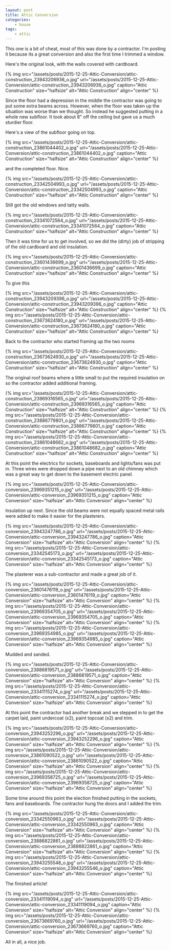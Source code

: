 ```yaml
---
layout: post
title: Attic Conversion
categories:
    - house
tags:
    - attic
---
```


This one is a bit of cheat, most of this was done by a contractor. I'm posting it because its a great conversion and also the first time I trimmed a window.

Here's the original look, with the walls covered with cardboard.

{% img src="/assets/posts/2015-12-25-Attic-Conversion/attic-construction_23943206936_o.jpg" url="/assets/posts/2015-12-25-Attic-Conversion/attic-construction_23943206936_o.jpg" caption="Attic Construction" size="halfsize" alt="Attic Construction" align="center" %}

Since the floor had a depression in the middle the contractor was going to put some extra beams across. However, when the floor was taken up the situation was worse than we thought. So instead he suggested putting in a whole new subfloor. It took about 8" off the ceiling but gave us a much sturdier floor.

Here's a view of the subfloor going on top.

{% img src="/assets/posts/2015-12-25-Attic-Conversion/attic-construction_23861044402_o.jpg" url="/assets/posts/2015-12-25-Attic-Conversion/attic-construction_23861044402_o.jpg" caption="Attic Construction" size="halfsize" alt="Attic Construction" align="center" %}

and the completed floor. Nice.

{% img src="/assets/posts/2015-12-25-Attic-Conversion/attic-construction_23342504993_o.jpg" url="/assets/posts/2015-12-25-Attic-Conversion/attic-construction_23342504993_o.jpg" caption="Attic Construction" size="halfsize" alt="Attic Construction" align="center" %}

Still got the old windows and tatty walls.

{% img src="/assets/posts/2015-12-25-Attic-Conversion/attic-construction_23341072564_o.jpg" url="/assets/posts/2015-12-25-Attic-Conversion/attic-construction_23341072564_o.jpg" caption="Attic Construction" size="halfsize" alt="Attic Construction" align="center" %}

Then it was time for us to get involved, so we did the (dirty) job of stripping of the old cardboard and old insulation.

{% img src="/assets/posts/2015-12-25-Attic-Conversion/attic-construction_23601436699_o.jpg" url="/assets/posts/2015-12-25-Attic-Conversion/attic-construction_23601436699_o.jpg" caption="Attic Construction" size="halfsize" alt="Attic Construction" align="center" %}

To give this

{% img src="/assets/posts/2015-12-25-Attic-Conversion/attic-construction_23943209396_o.jpg" url="/assets/posts/2015-12-25-Attic-Conversion/attic-construction_23943209396_o.jpg" caption="Attic Construction" size="halfsize" alt="Attic Construction" align="center" %}
{% img src="/assets/posts/2015-12-25-Attic-Conversion/attic-construction_23673624180_o.jpg" url="/assets/posts/2015-12-25-Attic-Conversion/attic-construction_23673624180_o.jpg" caption="Attic Construction" size="halfsize" alt="Attic Construction" align="center" %}

Back to the contractor who started framing up the two rooms

{% img src="/assets/posts/2015-12-25-Attic-Conversion/attic-construction_23673624930_o.jpg" url="/assets/posts/2015-12-25-Attic-Conversion/attic-construction_23673624930_o.jpg" caption="Attic Construction" size="halfsize" alt="Attic Construction" align="center" %}

The original roof beams where a little small to put the required insulation on so the contractor added additional framing.

{% img src="/assets/posts/2015-12-25-Attic-Conversion/attic-construction_23969316565_o.jpg" url="/assets/posts/2015-12-25-Attic-Conversion/attic-construction_23969316565_o.jpg" caption="Attic Construction" size="halfsize" alt="Attic Construction" align="center" %}
{% img src="/assets/posts/2015-12-25-Attic-Conversion/attic-construction_23886779801_o.jpg" url="/assets/posts/2015-12-25-Attic-Conversion/attic-construction_23886779801_o.jpg" caption="Attic Construction" size="halfsize" alt="Attic Construction" align="center" %}
{% img src="/assets/posts/2015-12-25-Attic-Conversion/attic-construction_23861048682_o.jpg" url="/assets/posts/2015-12-25-Attic-Conversion/attic-construction_23861048682_o.jpg" caption="Attic Construction" size="halfsize" alt="Attic Construction" align="center" %}

At this point the electrics for sockets, baseboards and lights/fans was put in. Three wires were dropped down a pipe next to an old chimney which was a great way to get down to the basement electric panel.

{% img src="/assets/posts/2015-12-25-Attic-Conversion/attic-conversion_23969351215_o.jpg" url="/assets/posts/2015-12-25-Attic-Conversion/attic-conversion_23969351215_o.jpg" caption="Attic Conversion" size="halfsize" alt="Attic Conversion" align="center" %}

Insulation up next. Since the old beams were not equally spaced metal rails were added to make it easier for the plasterers.

{% img src="/assets/posts/2015-12-25-Attic-Conversion/attic-conversion_23943247786_o.jpg" url="/assets/posts/2015-12-25-Attic-Conversion/attic-conversion_23943247786_o.jpg" caption="Attic Conversion" size="halfsize" alt="Attic Conversion" align="center" %}
{% img src="/assets/posts/2015-12-25-Attic-Conversion/attic-conversion_23342545173_o.jpg" url="/assets/posts/2015-12-25-Attic-Conversion/attic-conversion_23342545173_o.jpg" caption="Attic Conversion" size="halfsize" alt="Attic Conversion" align="center" %}

The plasterer was a sub-contractor and made a great job of it.

{% img src="/assets/posts/2015-12-25-Attic-Conversion/attic-conversion_23601476119_o.jpg" url="/assets/posts/2015-12-25-Attic-Conversion/attic-conversion_23601476119_o.jpg" caption="Attic Conversion" size="halfsize" alt="Attic Conversion" align="center" %}
{% img src="/assets/posts/2015-12-25-Attic-Conversion/attic-conversion_23969354705_o.jpg" url="/assets/posts/2015-12-25-Attic-Conversion/attic-conversion_23969354705_o.jpg" caption="Attic Conversion" size="halfsize" alt="Attic Conversion" align="center" %}
{% img src="/assets/posts/2015-12-25-Attic-Conversion/attic-conversion_23969354985_o.jpg" url="/assets/posts/2015-12-25-Attic-Conversion/attic-conversion_23969354985_o.jpg" caption="Attic Conversion" size="halfsize" alt="Attic Conversion" align="center" %}

Mudded and sanded.

{% img src="/assets/posts/2015-12-25-Attic-Conversion/attic-conversion_23886819571_o.jpg" url="/assets/posts/2015-12-25-Attic-Conversion/attic-conversion_23886819571_o.jpg" caption="Attic Conversion" size="halfsize" alt="Attic Conversion" align="center" %}
{% img src="/assets/posts/2015-12-25-Attic-Conversion/attic-conversion_23341115274_o.jpg" url="/assets/posts/2015-12-25-Attic-Conversion/attic-conversion_23341115274_o.jpg" caption="Attic Conversion" size="halfsize" alt="Attic Conversion" align="center" %}

At this point the contractor had another break and we stepped in to get the carpet laid, paint undercoat (x2), paint topcoat (x2) and trim.

{% img src="/assets/posts/2015-12-25-Attic-Conversion/attic-conversion_23943252296_o.jpg" url="/assets/posts/2015-12-25-Attic-Conversion/attic-conversion_23943252296_o.jpg" caption="Attic Conversion" size="halfsize" alt="Attic Conversion" align="center" %}
{% img src="/assets/posts/2015-12-25-Attic-Conversion/attic-conversion_23861090522_o.jpg" url="/assets/posts/2015-12-25-Attic-Conversion/attic-conversion_23861090522_o.jpg" caption="Attic Conversion" size="halfsize" alt="Attic Conversion" align="center" %}
{% img src="/assets/posts/2015-12-25-Attic-Conversion/attic-conversion_23969358725_o.jpg" url="/assets/posts/2015-12-25-Attic-Conversion/attic-conversion_23969358725_o.jpg" caption="Attic Conversion" size="halfsize" alt="Attic Conversion" align="center" %}

Some time around this point the election finished putting in the sockets, fans and baseboards. The contractor hung the doors and I added the trim.

{% img src="/assets/posts/2015-12-25-Attic-Conversion/attic-conversion_23342550963_o.jpg" url="/assets/posts/2015-12-25-Attic-Conversion/attic-conversion_23342550963_o.jpg" caption="Attic Conversion" size="halfsize" alt="Attic Conversion" align="center" %}
{% img src="/assets/posts/2015-12-25-Attic-Conversion/attic-conversion_23886822861_o.jpg" url="/assets/posts/2015-12-25-Attic-Conversion/attic-conversion_23886822861_o.jpg" caption="Attic Conversion" size="halfsize" alt="Attic Conversion" align="center" %}
{% img src="/assets/posts/2015-12-25-Attic-Conversion/attic-conversion_23943255546_o.jpg" url="/assets/posts/2015-12-25-Attic-Conversion/attic-conversion_23943255546_o.jpg" caption="Attic Conversion" size="halfsize" alt="Attic Conversion" align="center" %}

The finished article!

{% img src="/assets/posts/2015-12-25-Attic-Conversion/attic-conversion_23341119094_o.jpg" url="/assets/posts/2015-12-25-Attic-Conversion/attic-conversion_23341119094_o.jpg" caption="Attic Conversion" size="halfsize" alt="Attic Conversion" align="center" %}
{% img src="/assets/posts/2015-12-25-Attic-Conversion/attic-conversion_23673669760_o.jpg" url="/assets/posts/2015-12-25-Attic-Conversion/attic-conversion_23673669760_o.jpg" caption="Attic Conversion" size="halfsize" alt="Attic Conversion" align="center" %}

All in all, a nice job.